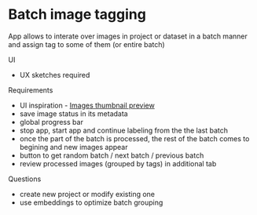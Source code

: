 # Batch image tagging

App allows to interate over images in project or dataset in a batch manner and assign tag to some of them (or entire batch) 

UI
- UX sketches required

Requirements
- UI inspiration - [Images thumbnail preview](https://ecosystem.supervisely.com/apps/thumbnails-preview)
- save image status in its metadata
- global progress bar
- stop app, start app and continue labeling from the the last batch
- once the part of the batch is processed, the rest of the batch comes to begining and new images appear
- button to get random batch / next batch / previous batch
- review processed images (grouped by tags) in additional tab

Questions
- create new project or modify existing one
- use embeddings to optimize batch grouping
